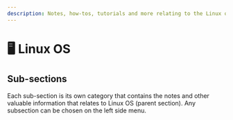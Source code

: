 ```yaml
---
description: Notes, how-tos, tutorials and more relating to the Linux operating system.
---
```


# 🖥️ Linux OS

## Sub-sections

Each sub-section is its own category that contains the notes and other valuable information that relates to Linux OS (parent section). Any subsection can be chosen on the left side menu.
